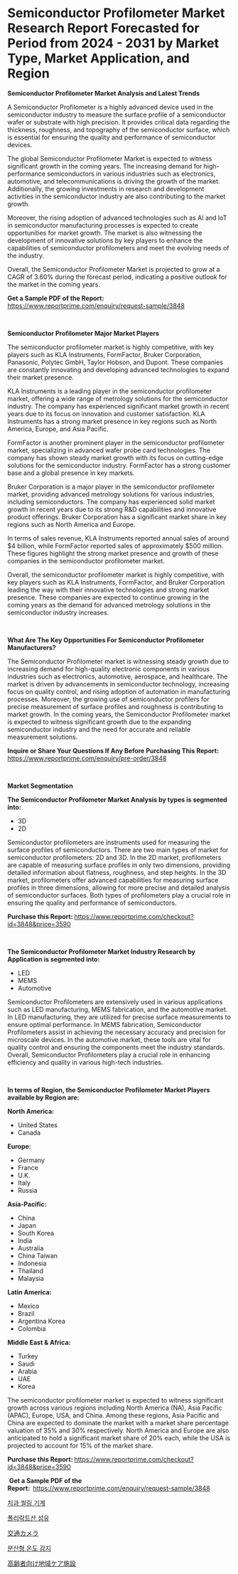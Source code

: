 <p><h1>Semiconductor Profilometer Market Research Report Forecasted for Period from 2024 -  2031 by Market Type, Market Application, and Region</h1></p><p><strong>Semiconductor Profilometer Market Analysis and Latest Trends</strong></p>
<p><p>A Semiconductor Profilometer is a highly advanced device used in the semiconductor industry to measure the surface profile of a semiconductor wafer or substrate with high precision. It provides critical data regarding the thickness, roughness, and topography of the semiconductor surface, which is essential for ensuring the quality and performance of semiconductor devices.</p><p>The global Semiconductor Profilometer Market is expected to witness significant growth in the coming years. The increasing demand for high-performance semiconductors in various industries such as electronics, automotive, and telecommunications is driving the growth of the market. Additionally, the growing investments in research and development activities in the semiconductor industry are also contributing to the market growth.</p><p>Moreover, the rising adoption of advanced technologies such as AI and IoT in semiconductor manufacturing processes is expected to create opportunities for market growth. The market is also witnessing the development of innovative solutions by key players to enhance the capabilities of semiconductor profilometers and meet the evolving needs of the industry.</p><p>Overall, the Semiconductor Profilometer Market is projected to grow at a CAGR of 3.60% during the forecast period, indicating a positive outlook for the market in the coming years.</p></p>
<p><strong>Get a Sample PDF of the Report:&nbsp;</strong> <a href="https://www.reportprime.com/enquiry/request-sample/3848">https://www.reportprime.com/enquiry/request-sample/3848</a></p>
<p>&nbsp;</p>
<p><strong>Semiconductor Profilometer Major Market Players</strong></p>
<p><p>The semiconductor profilometer market is highly competitive, with key players such as KLA Instruments, FormFactor, Bruker Corporation, Panasonic, Polytec GmbH, Taylor Hobson, and Dupont. These companies are constantly innovating and developing advanced technologies to expand their market presence.</p><p>KLA Instruments is a leading player in the semiconductor profilometer market, offering a wide range of metrology solutions for the semiconductor industry. The company has experienced significant market growth in recent years due to its focus on innovation and customer satisfaction. KLA Instruments has a strong market presence in key regions such as North America, Europe, and Asia Pacific.</p><p>FormFactor is another prominent player in the semiconductor profilometer market, specializing in advanced wafer probe card technologies. The company has shown steady market growth with its focus on cutting-edge solutions for the semiconductor industry. FormFactor has a strong customer base and a global presence in key markets.</p><p>Bruker Corporation is a major player in the semiconductor profilometer market, providing advanced metrology solutions for various industries, including semiconductors. The company has experienced solid market growth in recent years due to its strong R&D capabilities and innovative product offerings. Bruker Corporation has a significant market share in key regions such as North America and Europe.</p><p>In terms of sales revenue, KLA Instruments reported annual sales of around $4 billion, while FormFactor reported sales of approximately $500 million. These figures highlight the strong market presence and growth of these companies in the semiconductor profilometer market.</p><p>Overall, the semiconductor profilometer market is highly competitive, with key players such as KLA Instruments, FormFactor, and Bruker Corporation leading the way with their innovative technologies and strong market presence. These companies are expected to continue growing in the coming years as the demand for advanced metrology solutions in the semiconductor industry increases.</p></p>
<p>&nbsp;</p>
<p><strong>What Are The Key Opportunities For Semiconductor Profilometer Manufacturers?</strong></p>
<p><p>The Semiconductor Profilometer market is witnessing steady growth due to increasing demand for high-quality electronic components in various industries such as electronics, automotive, aerospace, and healthcare. The market is driven by advancements in semiconductor technology, increasing focus on quality control, and rising adoption of automation in manufacturing processes. Moreover, the growing use of semiconductor profilers for precise measurement of surface profiles and roughness is contributing to market growth. In the coming years, the Semiconductor Profilometer market is expected to witness significant growth due to the expanding semiconductor industry and the need for accurate and reliable measurement solutions.</p></p>
<p><strong>Inquire or Share Your Questions If Any Before Purchasing This Report:</strong> <a href="https://www.reportprime.com/enquiry/pre-order/3848">https://www.reportprime.com/enquiry/pre-order/3848</a></p>
<p>&nbsp;</p>
<p><strong>Market Segmentation</strong></p>
<p><strong>The Semiconductor Profilometer Market Analysis by types is segmented into:</strong></p>
<p><ul><li>3D</li><li>2D</li></ul></p>
<p><p>Semiconductor profilometers are instruments used for measuring the surface profiles of semiconductors. There are two main types of market for semiconductor profilometers: 2D and 3D. In the 2D market, profilometers are capable of measuring surface profiles in only two dimensions, providing detailed information about flatness, roughness, and step heights. In the 3D market, profilometers offer advanced capabilities for measuring surface profiles in three dimensions, allowing for more precise and detailed analysis of semiconductor surfaces. Both types of profilometers play a crucial role in ensuring the quality and performance of semiconductors.</p></p>
<p><strong>Purchase this Report:&nbsp;</strong><a href="https://www.reportprime.com/checkout?id=3848&price=3590">https://www.reportprime.com/checkout?id=3848&price=3590</a></p>
<p>&nbsp;</p>
<p><strong>The Semiconductor Profilometer Market Industry Research by Application is segmented into:</strong></p>
<p><ul><li>LED</li><li>MEMS</li><li>Automotive</li></ul></p>
<p><p>Semiconductor Profilometers are extensively used in various applications such as LED manufacturing, MEMS fabrication, and the automotive market. In LED manufacturing, they are utilized for precise surface measurements to ensure optimal performance. In MEMS fabrication, Semiconductor Profilometers assist in achieving the necessary accuracy and precision for microscale devices. In the automotive market, these tools are vital for quality control and ensuring the components meet the industry standards. Overall, Semiconductor Profilometers play a crucial role in enhancing efficiency and quality in various high-tech industries.</p></p>
<p>&nbsp;</p>
<p><strong>In terms of Region, the Semiconductor Profilometer Market Players available by Region are:</strong></p>
<p>
    <p> <strong> North America: </strong>
        <ul>
            <li>United States</li>
            <li>Canada</li>
        </ul>
        </p> 
    <p> <strong> Europe: </strong>
        <ul>
            <li>Germany</li>
            <li>France</li>
            <li>U.K.</li>
            <li>Italy</li>
            <li>Russia</li>
        </ul>
        </p> 
    <p> <strong> Asia-Pacific: </strong>
        <ul>
            <li>China</li>
            <li>Japan</li>
            <li>South Korea</li>
            <li>India</li>
            <li>Australia</li>
            <li>China Taiwan</li>
            <li>Indonesia</li>
            <li>Thailand</li>
            <li>Malaysia</li>
        </ul>
        </p> 
    <p> <strong> Latin America: </strong>
        <ul>
            <li>Mexico</li>
            <li>Brazil</li>
            <li>Argentina Korea</li>
            <li>Colombia</li>
        </ul>
        </p> 
    <p> <strong> Middle East & Africa: </strong>
        <ul>
            <li>Turkey</li>
            <li>Saudi</li>
            <li>Arabia</li>
            <li>UAE</li>
            <li>Korea</li>
        </ul>
    </p>
    </p>
<p><p>The semiconductor profilometer market is expected to witness significant growth across various regions including North America (NA), Asia Pacific (APAC), Europe, USA, and China. Among these regions, Asia Pacific and China are expected to dominate the market with a market share percentage valuation of 35% and 30% respectively. North America and Europe are also anticipated to hold a significant market share of 20% each, while the USA is projected to account for 15% of the market share.</p></p>
<p><strong>Purchase this Report: </strong><a href="https://www.reportprime.com/checkout?id=3848&price=3590">https://www.reportprime.com/checkout?id=3848&price=3590</a></p>
<p>&nbsp;<strong>Get a Sample PDF of the Report:&nbsp;&nbsp;</strong><a href="https://www.reportprime.com/enquiry/request-sample/3848">https://www.reportprime.com/enquiry/request-sample/3848</a></p>
<p><strong></strong></p>
<p><p><a href="https://github.com/lzuwsfreyoq70/Market-Research-Report-List-1/blob/main/548778113797.md">치과 씰링 기계</a></p><p><a href="https://medium.com/@garyauer906782023/%ED%8F%B4%EB%A6%AC-%EB%9D%BD%ED%8B%B1-%EC%82%B0-%EC%84%AC%EC%9C%A0-%EC%8B%9C%EC%9E%A5-2031%EB%85%84%EA%B9%8C%EC%A7%80%EC%9D%98-%ED%8A%B8%EB%A0%8C%EB%93%9C-%EC%98%88%EC%B8%A1-%EB%B0%8F-%EA%B2%BD%EC%9F%81-%EB%B6%84%EC%84%9D-4fb5aa1e3765">폴리락트산 섬유</a></p><p><a href="https://medium.com/@neilmartin36/%E4%BA%A4%E9%80%9A%E3%82%AB%E3%83%A1%E3%83%A9%E5%B8%82%E5%A0%B4%E3%81%AF-%E5%B8%82%E5%A0%B4%E3%82%B7%E3%82%A7%E3%82%A2-%E5%B8%82%E5%A0%B4%E3%83%88%E3%83%AC%E3%83%B3%E3%83%89-%E5%B8%82%E5%A0%B4%E6%88%90%E9%95%B7%E3%81%AB%E9%96%A2%E3%81%99%E3%82%8B%E6%83%85%E5%A0%B1%E3%82%92%E6%8F%90%E4%BE%9B%E3%81%97%E3%81%BE%E3%81%99-c712f96cfe82">交通カメラ</a></p><p><a href="https://medium.com/@bubblebutt879567/%EB%B6%84%EC%82%B0-%EC%98%A8%EB%8F%84-%EA%B0%90%EC%A7%80-%EC%8B%9C%EC%9E%A5-%EB%B6%84%EC%84%9D-%EA%B7%B8-cagr-%EC%8B%9C%EC%9E%A5-%EC%84%B8%EB%B6%84%ED%99%94-%EB%B0%8F-%EA%B8%80%EB%A1%9C%EB%B2%8C-%EC%82%B0%EC%97%85-%EA%B0%9C%EC%9A%94-93a23de5b921">분산형 온도 감지</a></p><p><a href="https://github.com/avwofrml53535/Market-Research-Report-List-1/blob/main/194867714730.md">高齢者向け地域ケア施設</a></p></p>